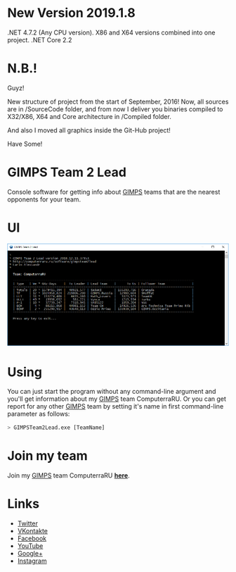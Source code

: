 # New Version 2019.1.8

.NET 4.7.2 (Any CPU version). X86 and X64 versions combined into one project.
.NET Core 2.2

# N.B.!

Guyz!

New structure of project from the start of September, 2016!
Now, all sources are in /SourceCode folder, and from now I deliver you binaries compiled to X32/X86, X64 and Core architecture in /Compiled folder.

And also I moved all graphics inside the Git-Hub project!

Have Some!

# GIMPS Team 2 Lead

Console software for getting info about [GIMPS](http://www.mersenne.org) teams that are the nearest opponents for your team.

# UI
![GIMPS Team 2 Lead Screen](https://github.com/Yxine/GIMPSTeam2Lead/blob/master/screen.png "GIMPS Team 2 Lead Screen")

# Using
You can just start the program without any command-line argument and you'll get information about my [GIMPS](http://www.mersenne.org) team ComputerraRU. Or you can get report for any other [GIMPS](http://www.mersenne.org) team by setting it's name in first command-line parameter as follows:
```sh
> GIMPSTeam2Lead.exe [TeamName]
```

# Join my team

Join my [GIMPS](http://www.mersenne.org) team ComputerraRU **[here](http://computerraru.ru)**.

# Links
- [Twitter][tw]
- [VKontakte][vk]
- [Facebook][fb]
- [YouTube][yt]
- [Google+][g+]
- [Instagram][ig]

[tw]: <https://twitter.com/ComputerraRU>
[vk]: <http://vk.com/club104743987>
[fb]: <https://www.facebook.com/groups/212319972147203/>
[yt]: <https://www.youtube.com/channel/UCK6Tttr-OodJIDbl1Bil0wg>
[g+]: <https://plus.google.com/u/0/communities/106623212387198347101>
[ig]: <https://www.instagram.com/computerraru/>
